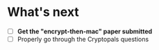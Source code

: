 # What's next
- [ ] **Get the "encrypt-then-mac" paper submitted**
- [ ] Properly go through the Cryptopals questions
